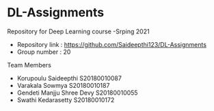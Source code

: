 # DL-Assignments
Repository for Deep Learning course -Srping 2021

- Repository link : https://github.com/Saideepthi123/DL-Assignments
- Group number : 20

Team Members
- Korupoulu Saideepthi S20180010087
- Varakala Sowmya S20180010187
- Gendeti Manjju Shree Devy S20180010055
- Swathi Kedarasetty S20180010172
